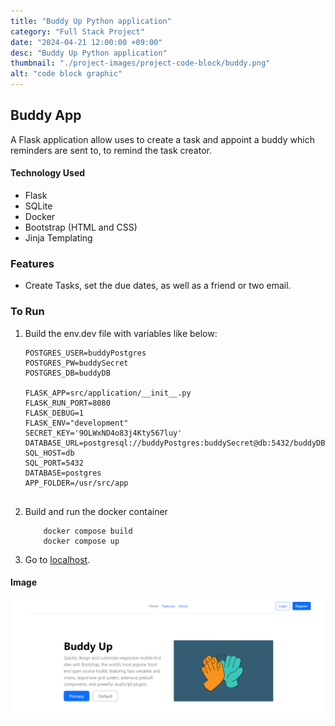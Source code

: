 ```yaml
---
title: "Buddy Up Python application"
category: "Full Stack Project"
date: "2024-04-21 12:00:00 +09:00"
desc: "Buddy Up Python application"
thumbnail: "./project-images/project-code-block/buddy.png"
alt: "code block graphic"
---
```


## Buddy App
A Flask application allow uses to create a task and appoint a buddy which reminders are sent to, to remind the task creator.

#### Technology Used 
- Flask
- SQLite
- Docker
- Bootstrap (HTML and CSS)
- Jinja Templating

### Features 
- Create Tasks, set the due dates, as well as a friend or two email.


### To Run 
1. Build the env.dev file with variables like below: 
    ```
    POSTGRES_USER=buddyPostgres
    POSTGRES_PW=buddySecret
    POSTGRES_DB=buddyDB

    FLASK_APP=src/application/__init__.py
    FLASK_RUN_PORT=8080
    FLASK_DEBUG=1
    FLASK_ENV="development"
    SECRET_KEY='9OLWxND4o83j4Kty567luy'
    DATABASE_URL=postgresql://buddyPostgres:buddySecret@db:5432/buddyDB
    SQL_HOST=db
    SQL_PORT=5432
    DATABASE=postgres
    APP_FOLDER=/usr/src/app
    
    
    ```
2. Build and run the docker container 
    ``` 
        docker compose build
        docker compose up
    ```
3. Go to [localhost](http://localhost:8080/). 

#### Image 
 ![Home Page](./project-images/project-code-block/buddyHome.png)
